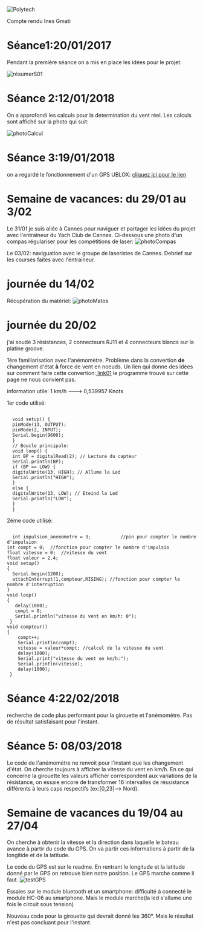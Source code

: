 ![Polytech](http://www.polytechnice.fr/jahia/jsp/jahia/templates/inc/img/polytech_nice-sophia.png)

Compte rendu Ines Gmati

# Séance1:20/01/2017

Pendant la première séance on a mis en place les idées pour le projet.

![résumerS01](https://s20.postimg.cc/yqi849nfx/S01.png)


# Séance 2:12/01/2018
On a approfondi les calculs pour la determination du vent réel.
Les calculs sont affiché sur la photo qui suit:

![photoCalcul](https://s20.postimg.cc/5mpeuruod/calcul_VR.jpg)

# Séance 3:19/01/2018

on a regardé le fonctionnement d'un GPS UBLOX: [cliquez ici pour le lien](https://playground.arduino.cc/UBlox/GPS)

# Semaine de vacances: du 29/01 au 3/02

Le 31/01 je suis allée à Cannes pour naviguer et partager les idées du projet avec l'entraîneur du Yach Club de Cannes.
Ci-dessous une photo d'un compas régulariser pour les compétitions de laser:
![photoCompas](https://s20.postimg.cc/bdept6eot/compas.jpg)

Le 03/02: naviguation avec le groupe de laseristes de Cannes. Debrief sur les courses faites avec l'entraineur.

# journée du 14/02

Récupération du matériel:
![ photoMatos](https://s20.postimg.cc/h3fv0xr0t/photo_Matos.jpg)

# journée du 20/02
j'ai soudé 3 résistances, 2 connecteurs RJ11 et 4 connecteurs blancs sur la platine groove.

1ère familiarisation avec l'anémomètre.
Problème dans la convertion **de** changement d'état **à** force de vent en noeuds. 
Un lien qui donne des idées sur comment faire cette convertion:[ link01](https://forum.arduino.cc/index.php?topic=92398.0)
le programme trouvé sur cette page ne nous convient pas.

information  utile: 1 km/h ---> 0,539957 Knots

1er code utilisé:
<pre><code>
  void setup() { 
  pinMode(13, OUTPUT); 
  pinMode(2, INPUT); 
  Serial.begin(9600);
  }
  // Boucle principale:
  void loop() { 
  int BP = digitalRead(2); // Lecture du capteur 
  Serial.println(BP);
  if (BP == LOW) {
  digitalWrite(13, HIGH); // Allume la Led
  Serial.println("HIGH");
  }
  else {
  digitalWrite(13, LOW); // Eteind la Led
  Serial.println("LOW");
  } 
  }
</pre></code>  

2éme code utilisé:
<pre><code>
  int impulsion_anemometre = 3;           //pin pour compter le nombre d'impulsion 
int compt = 0;  //fonction pour compter le nombre d'impulsio
float vitesse = 0;  //vitesse du vent
float valeur = 2.4;
void setup()
{
  Serial.begin(1200);
  attachInterrupt(1,compteur,RISING); //fonction pour compter le nombre d'interruption
}
void loop()
{
   delay(1000);
   compt = 0;
   Serial.println("vitesse du vent en km/h: 0");
 }
void compteur()
{
    compt++;
    Serial.println(compt);
    vitesse = valeur*compt; //calcul de la vitesse du vent
    delay(1000);
    Serial.print("vitesse du vent en km/h:");
    Serial.println(vitesse);
    delay(1000);
 }
</pre></code>

# Séance 4:22/02/2018

recherche de code plus performant pour la girouette et l'anémomètre. Pas de résultat satisfaisant pour l'instant.

# Séance 5: 08/03/2018

Le code de l'anémomètre ne renvoit pour l'instant que les changement d'état. On cherche toujours à afficher la vitesse du vent en km/h.
En ce qui concerne la girouette les valeurs afficher correspondent aux variations de la résistance, on essaie encore de transformer 16 intervalles de réssistance différents à leurs caps respectifs (ex:[0,23]--> Nord).

# Semaine de vacances du 19/04 au 27/04

On cherche à obtenir la vitesse et la direction dans laquelle le bateau avance à partir du code du GPS. On va partir ces informations à partir de la longitide et de la latitude.

Le code du GPS est sur le readme.
En rentrant le longitude et la latitude donné par le GPS on retrouve bien notre position. Le GPS marche comme il faut.
![testGPS](https://s20.postimg.cc/trnqo71bh/Test_Gps.png)

Essaies sur le module bluetooth et un smartphone: difficulté à connecté le module HC-06 au smartphone. Mais le module marche(la led s'allume une fois le circuit sous tension)

Nouveau code pour la girouette qui devrait donné les 360°. Mais le résultat n'est pas concluant pour l'instant.







